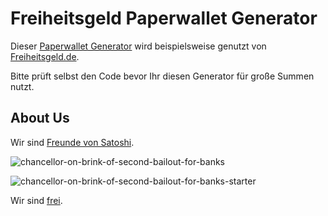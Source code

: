# Freiheitsgeld Paperwallet Generator

Dieser [Paperwallet Generator](https://freiheitsgeld.github.io/freiheitsgeld-paperwallet-generator) wird beispielsweise genutzt von [Freiheitsgeld.de](https://freiheitsgeld.de).    
  
Bitte prüft selbst den Code bevor Ihr diesen Generator für große Summen nutzt. 

## About Us 
Wir sind [Freunde von Satoshi](https://github.com/moniquebaumann/friends-of-satoshi). 
  
![chancellor-on-brink-of-second-bailout-for-banks](https://github.com/moniquebaumann/freedom-cash-bot/assets/160405077/a8fd8989-a8d1-4a9d-9dc1-bd0f24196773)

![chancellor-on-brink-of-second-bailout-for-banks-starter](https://github.com/moniquebaumann/freedom-cash-bot/assets/160405077/1ed00195-9738-45bf-a807-4dff034947ff)

  
Wir sind [frei](https://polygonscan.com/address/0x1dc4e031e7737455318c77f7515f8ea8be280a93#tokentxns).   
